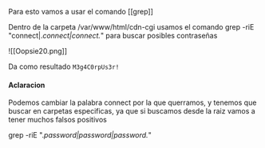 
Para esto vamos a usar el comando [[grep]]

Dentro de la carpeta /var/www/html/cdn-cgi usamos el comando grep -riE "connect|.*connect|connect.*"   para buscar posibles contraseñas 

![[Oopsie20.png]]

Da como resultado ``M3g4C0rpUs3r!``

#### Aclaracion
Podemos cambiar la palabra connect por la que querramos, y tenemos que buscar en carpetas especificas, ya que si buscamos desde la raiz vamos a tener muchos falsos positivos

grep -riE ".*password|password|password.*"